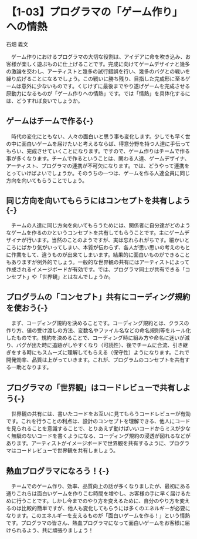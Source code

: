 # 【1-03】プログラマの「ゲーム作り」への情熱

<div class="author">石畑 義文</div>

　ゲーム作りにおけるプログラマの大切な役割は、アイデアに命を吹き込み、お客様が楽しく遊ぶものに仕上げることです。完成に向けてゲームデザイナと幾多の激論を交わし、アーティストと幾多の試行錯誤を行い、幾多のバグとの戦いを繰り広げることになるでしょう。この戦いに勝ち残り、目指した完成形に至るゲームは意外に少ないものです。くじけずに最後までやり遂げゲームを完成させる原動力になるものが「ゲーム作りへの情熱」です。では「情熱」を具体化するには、どうすれば良いでしょうか。

## ゲームはチームで作る{-}

　時代の変化にともない、人々の面白いと思う事も変化します。少しでも早く世の中に面白いゲームを届けたいと考えるならば、得意分野を持つ人達に手伝ってもらい、完成させていくことになります。ですので、ゲーム作りはチームで作る事が多くなります。チームで作るということは、関わる人達、ゲームデザイナ、アーティスト、プログラマの連携が不可欠になります。では、どうやって連携をとっていけばよいでしょうか。そのうちの一つは、ゲームを作る人達全員に同じ方向を向いてもらうことでしょう。

## 同じ方向を向いてもらうにはコンセプトを共有しよう{-}

　チームの人達に同じ方向を向いてもらうためには、関係者に自分達がどのようなゲームを作るのかというコンセプトを共有してもらうことです。主にゲームデザイナが行います。当然のことのようですが、実は忘れられがちです。細かいところにばかり気がいってしまい、本質が伝わらず、各人が思い思いの考えのもとに作業をして、違うものが出来てしまいます。結果的に面白いものができることもありますが例外的でしょう。一般的な世界観の共有にはアーティストによって作成されるイメージボードが有効です。では、プログラマ同士が共有できる「コンセプト」や「世界観」とはなんでしょうか。

## プログラムの「コンセプト」共有にコーディング規約を使おう{-}

　まず、コーディング規約を決めることです。コーディング規約とは、クラスの作り方、値の受け渡しの方法、変数名やファイル名などの命名規則等をルール化したものです。規約を決めることで、コーディング時に組み方や命名に迷いが減り、バグが出た時に追跡がしやすくなり（可読性）、後でチームに合流、引き継ぎをする時にもスムーズに理解してもらえる（保守性）ようになります。これで開発効率、品質は上がっていきます。これが、プログラムのコンセプトを共有する一助となります。

## プログラマの「世界観」はコードレビューで共有しよう{-}

　世界観の共有には、書いたコードをお互いに見てもらうコードレビューが有効です。これを行うことの利点は、設計のコンセプトを理解できる、他人にコードを見られることを意識することで、とりあえず動けばいいコードからミスが少なく無駄のないコードを書くようになる、コーディング規約の浸透が図れるなどがあります。アーティストがイメージボードで世界観を共有するように、プログラマはコードレビューで世界観を共有しましょう。

## 熱血プログラマになろう！{-}

　チームでのゲーム作り、効率、品質向上の話が多くなりましたが、最初にある通りこれらは面白いゲームを作りこむ時間を増やし、お客様の手に早く届けるために行うことです。しかし今までのやり方を変えるために、自分のやり方を変えるのは比較的簡単ですが、他人も変化してもらうには多くのエネルギーが必要になります。このエネルギーを支えるものが「面白いゲームを作る！」という情熱です。プログラマの皆さん、熱血プログラマになって面白いゲームをお客様に届けられるよう、共に頑張りましょう！

